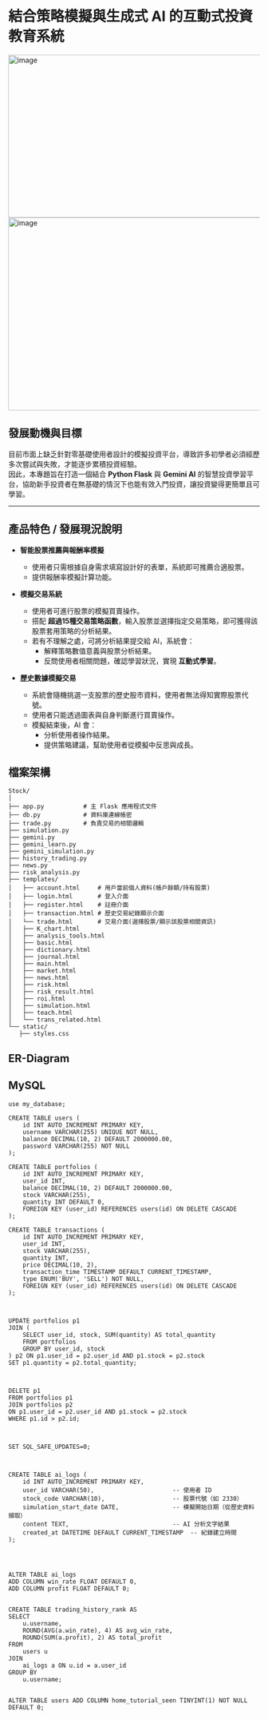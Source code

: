 # 結合策略模擬與生成式 AI 的互動式投資教育系統
<img width="614" height="326" alt="image" src="https://github.com/user-attachments/assets/389aecbb-1332-4292-8c20-24c903cabc6e" /> <img width="548" height="386" alt="image" src="https://github.com/user-attachments/assets/e1e02994-8c50-4070-9349-4c91c2c1bf14" />


## 發展動機與目標
目前市面上缺乏針對零基礎使用者設計的模擬投資平台，導致許多初學者必須經歷多次嘗試與失敗，才能逐步累積投資經驗。  
因此，本專題旨在打造一個結合 **Python Flask** 與 **Gemini AI** 的智慧投資學習平台，協助新手投資者在無基礎的情況下也能有效入門投資，讓投資變得更簡單且可學習。

---

## 產品特色 / 發展現況說明

- **智能股票推薦與報酬率模擬**
  - 使用者只需根據自身需求填寫設計好的表單，系統即可推薦合適股票。
  - 提供報酬率模擬計算功能。

- **模擬交易系統**
  - 使用者可進行股票的模擬買賣操作。
  - 搭配 **超過15種交易策略函數**，輸入股票並選擇指定交易策略，即可獲得該股票套用策略的分析結果。
  - 若有不理解之處，可將分析結果提交給 AI，系統會：
    - 解釋策略數值意義與股票分析結果。
    - 反問使用者相關問題，確認學習狀況，實現 **互動式學習**。

- **歷史數據模擬交易**
  - 系統會隨機挑選一支股票的歷史股市資料，使用者無法得知實際股票代號。
  - 使用者只能透過圖表與自身判斷進行買賣操作。
  - 模擬結束後，AI 會：
    - 分析使用者操作結果。
    - 提供策略建議，幫助使用者從模擬中反思與成長。


## 檔案架構
 ```
Stock/
│
├── app.py           # 主 Flask 應用程式文件
├── db.py            # 資料庫連線帳密
├── trade.py         # 負責交易的相關邏輯
├── simulation.py
├── gemini.py
├── gemini_learn.py
├── gemini_simulation.py
├── history_trading.py
├── news.py
├── risk_analysis.py
├── templates/
│   ├── account.html     # 用戶當前個人資料(帳戶餘額/持有股票)  
│   ├── login.html       # 登入介面
│   ├── register.html    # 註冊介面
│   ├── transaction.html # 歷史交易紀錄顯示介面   
│   └── trade.html       # 交易介面(選擇股票/顯示該股票相關資訊)
│   ├── K_chart.html
│   ├── analysis_tools.html
│   ├── basic.html
│   ├── dictionary.html
│   ├── journal.html
│   ├── main.html
│   ├── market.html
│   ├── news.html
│   ├── risk.html
│   ├── risk_result.html
│   ├── roi.html
│   ├── simulation.html
│   ├── teach.html
│   └── trans_related.html      
└── static/
    ├── styles.css         

 ```
## ER-Diagram





## MySQL

```
use my_database;

CREATE TABLE users (
    id INT AUTO_INCREMENT PRIMARY KEY,
    username VARCHAR(255) UNIQUE NOT NULL,
	balance DECIMAL(10, 2) DEFAULT 2000000.00, 
    password VARCHAR(255) NOT NULL
);

CREATE TABLE portfolios (
    id INT AUTO_INCREMENT PRIMARY KEY,
    user_id INT,
    balance DECIMAL(10, 2) DEFAULT 2000000.00,  
    stock VARCHAR(255),
    quantity INT DEFAULT 0,
    FOREIGN KEY (user_id) REFERENCES users(id) ON DELETE CASCADE
);

CREATE TABLE transactions (
    id INT AUTO_INCREMENT PRIMARY KEY,
    user_id INT,
    stock VARCHAR(255),
    quantity INT,
    price DECIMAL(10, 2),
    transaction_time TIMESTAMP DEFAULT CURRENT_TIMESTAMP,
    type ENUM('BUY', 'SELL') NOT NULL,
    FOREIGN KEY (user_id) REFERENCES users(id) ON DELETE CASCADE
);



UPDATE portfolios p1
JOIN (
    SELECT user_id, stock, SUM(quantity) AS total_quantity
    FROM portfolios
    GROUP BY user_id, stock
) p2 ON p1.user_id = p2.user_id AND p1.stock = p2.stock
SET p1.quantity = p2.total_quantity;



DELETE p1
FROM portfolios p1
JOIN portfolios p2
ON p1.user_id = p2.user_id AND p1.stock = p2.stock
WHERE p1.id > p2.id;



SET SQL_SAFE_UPDATES=0;



CREATE TABLE ai_logs (
    id INT AUTO_INCREMENT PRIMARY KEY,
    user_id VARCHAR(50),                      -- 使用者 ID
    stock_code VARCHAR(10),                   -- 股票代號（如 2330）
    simulation_start_date DATE,               -- 模擬開始日期（從歷史資料擷取）
    content TEXT,                             -- AI 分析文字結果
    created_at DATETIME DEFAULT CURRENT_TIMESTAMP  -- 紀錄建立時間
);




ALTER TABLE ai_logs
ADD COLUMN win_rate FLOAT DEFAULT 0,
ADD COLUMN profit FLOAT DEFAULT 0;


CREATE TABLE trading_history_rank AS
SELECT 
    u.username,
    ROUND(AVG(a.win_rate), 4) AS avg_win_rate,
    ROUND(SUM(a.profit), 2) AS total_profit
FROM 
    users u
JOIN 
    ai_logs a ON u.id = a.user_id
GROUP BY 
    u.username;


ALTER TABLE users ADD COLUMN home_tutorial_seen TINYINT(1) NOT NULL DEFAULT 0;


```






